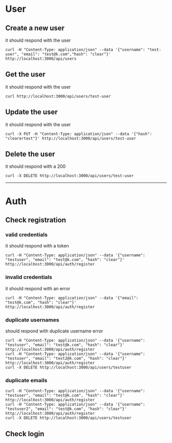 # User

## Create a new user
it should respond with the user
```
curl -H "Content-Type: application/json" --data '{"username": "test-user", "email": "test@k.com","hash": "clear"}' http://localhost:3000/api/users
```

## Get the user
it should respond with the user
```
curl http://localhost:3000/api/users/test-user
```

## Update the user
it should respond with the user
```
curl -X PUT -H "Content-Type: application/json" --data '{"hash": "clearertext"}' http://localhost:3000/api/users/test-user
```

## Delete the user
it should respond with a 200
```
curl -X DELETE http://localhost:3000/api/users/test-user
```


---

# Auth

## Check registration
### valid credentials
it should respond with a token
```
curl -H "Content-Type: application/json" --data '{"username": "testuser", "email": "test@k.com", "hash": "clear"}' http://localhost:3000/api/auth/register
```

### invalid credentials
it should respond with an error
```
curl -H "Content-Type: application/json" --data '{"email": "test@k.com", "hash": "clear"}' http://localhost:3000/api/auth/register
```

### duplicate usernames
should respond with duplicate username error
```
curl -H "Content-Type: application/json" --data '{"username": "testuser", "email": "test@k.com", "hash": "clear"}' http://localhost:3000/api/auth/register
curl -H "Content-Type: application/json" --data '{"username": "testuser", "email": "test2@k.com", "hash": "clear"}' http://localhost:3000/api/auth/register
curl -X DELETE http://localhost:3000/api/users/testuser
```

### duplicate emails
```
curl -H "Content-Type: application/json" --data '{"username": "testuser", "email": "test@k.com", "hash": "clear"}' http://localhost:3000/api/auth/register
curl -H "Content-Type: application/json" --data '{"username": "testuser2", "email": "test@k.com", "hash": "clear"}' http://localhost:3000/api/auth/register
curl -X DELETE http://localhost:3000/api/users/testuser
```

## Check login